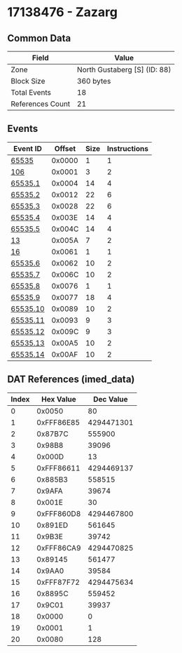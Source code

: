 # 17138476 - Zazarg

## Common Data

| Field            | Value                        |
|------------------|------------------------------|
| Zone             | North Gustaberg [S] (ID: 88) |
| Block Size       | 360 bytes                    |
| Total Events     | 18                           |
| References Count | 21                           |

## Events

| Event ID                  | Offset   |   Size |   Instructions |
|---------------------------|----------|--------|----------------|
| [65535](./65535.md)       | 0x0000   |      1 |              1 |
| [106](./106.md)           | 0x0001   |      3 |              2 |
| [65535.1](./65535.1.md)   | 0x0004   |     14 |              4 |
| [65535.2](./65535.2.md)   | 0x0012   |     22 |              6 |
| [65535.3](./65535.3.md)   | 0x0028   |     22 |              6 |
| [65535.4](./65535.4.md)   | 0x003E   |     14 |              4 |
| [65535.5](./65535.5.md)   | 0x004C   |     14 |              4 |
| [13](./13.md)             | 0x005A   |      7 |              2 |
| [16](./16.md)             | 0x0061   |      1 |              1 |
| [65535.6](./65535.6.md)   | 0x0062   |     10 |              2 |
| [65535.7](./65535.7.md)   | 0x006C   |     10 |              2 |
| [65535.8](./65535.8.md)   | 0x0076   |      1 |              1 |
| [65535.9](./65535.9.md)   | 0x0077   |     18 |              4 |
| [65535.10](./65535.10.md) | 0x0089   |     10 |              2 |
| [65535.11](./65535.11.md) | 0x0093   |      9 |              3 |
| [65535.12](./65535.12.md) | 0x009C   |      9 |              3 |
| [65535.13](./65535.13.md) | 0x00A5   |     10 |              2 |
| [65535.14](./65535.14.md) | 0x00AF   |     10 |              2 |

## DAT References (imed_data)

|   Index | Hex Value   |   Dec Value |
|---------|-------------|-------------|
|       0 | 0x0050      |          80 |
|       1 | 0xFFF86E85  |  4294471301 |
|       2 | 0x87B7C     |      555900 |
|       3 | 0x98B8      |       39096 |
|       4 | 0x000D      |          13 |
|       5 | 0xFFF86611  |  4294469137 |
|       6 | 0x885B3     |      558515 |
|       7 | 0x9AFA      |       39674 |
|       8 | 0x001E      |          30 |
|       9 | 0xFFF860D8  |  4294467800 |
|      10 | 0x891ED     |      561645 |
|      11 | 0x9B3E      |       39742 |
|      12 | 0xFFF86CA9  |  4294470825 |
|      13 | 0x89145     |      561477 |
|      14 | 0x9AA0      |       39584 |
|      15 | 0xFFF87F72  |  4294475634 |
|      16 | 0x8895C     |      559452 |
|      17 | 0x9C01      |       39937 |
|      18 | 0x0000      |           0 |
|      19 | 0x0001      |           1 |
|      20 | 0x0080      |         128 |

